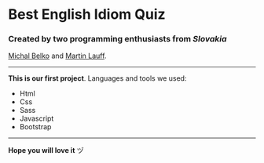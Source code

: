 # Best English Idiom Quiz  

### Created by two programming enthusiasts from _Slovakia_ 
[Michal Belko](https://www.instagram.com/_michal.belko_/) and [Martin Lauff](https://www.instagram.com/mato_157/).    

---

**This is our first project**. Languages and tools we used: 

* Html
* Css 
* Sass
* Javascript
* Bootstrap  

---

__Hope you will love it__  ヅ
